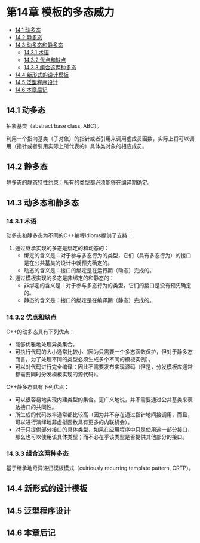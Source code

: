 # 第14章 模板的多态威力


<!-- vim-markdown-toc GFM -->

* [14.1 动多态](#141-动多态)
* [14.2 静多态](#142-静多态)
* [14.3 动多态和静多态](#143-动多态和静多态)
    - [14.3.1 术语](#1431-术语)
    - [14.3.2 优点和缺点](#1432-优点和缺点)
    - [14.3.3 组合这两种多态](#1433-组合这两种多态)
* [14.4 新形式的设计模板](#144-新形式的设计模板)
* [14.5 泛型程序设计](#145-泛型程序设计)
* [14.6 本章后记](#146-本章后记)

<!-- vim-markdown-toc -->


## 14.1 动多态

抽象基类（abstract base class, ABC）。

利用一个指向基类（子对象）的指针或者引用来调用虚成员函数，实际上将可以调用（指针或者引用实际上所代表的）具体类对象的相应成员。



## 14.2 静多态

静多态的静态特性约束：所有的类型都必须能够在编译期确定。



## 14.3 动多态和静多态

### 14.3.1 术语

动多态和静多态为不同的C++编程idioms提供了支持：

1. 通过继承实现的多态是绑定的和动态的：
   - 绑定的含义是：对于参与多态行为的类型，它们（具有多态行为）的接口是在公共基类的设计中就预先确定的。
   - 动态的含义是：接口的绑定是在运行期（动态）完成的。
2. 通过模板实现的多态是非绑定的和静态的：
   - 非绑定的含义是：对于参与多态行为的类型，它们的接口是没有预先确定的。
   - 静态的含义是：接口的绑定是在编译期（静态）完成的。

### 14.3.2 优点和缺点

C++的动多态具有下列优点：

- 能够优雅地处理异类集合。
- 可执行代码的大小通常比较小（因为只需要一个多态函数保护，但对于静多态而言，为了处理不同的类型必须生成多个不同的模板实例）。
- 可以对代码进行完全编译：因此不需要发布实现源码（但是，分发模板库通常都需要同时分发模板实现的源代码）。

C++静多态具有下列优点：

- 可以很容易地实现内建类型的集合。更广义地说，并不需要通过公共基类来表达接口的共同性。
- 所生成的代码效率通常都比较高（因为并不存在通过指针地间接调用，而且，可以进行演绎地非虚拟函数具有更多的内联机会）。
- 对于只提供部分接口的具体类型，如果在应用程序中只是使用这一部分接口，那么也可以使用该具体类型；而不必在乎该类型是否提供其他部分的接口。

### 14.3.3 组合这两种多态

基于继承地奇异递归模板模式（cuiriously recurring template pattern, CRTP）。



## 14.4 新形式的设计模板



## 14.5 泛型程序设计



## 14.6 本章后记


